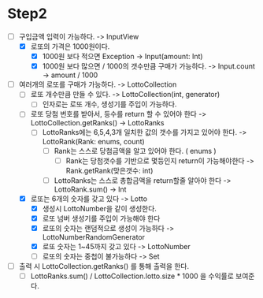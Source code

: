 # Step2
- [ ] 구입금액 입력이 가능하다. -> InputView
    - [X] 로또의 가격은 1000원이다.
        - [X] 1000원 보다 적으면 Exception -> Input(amount: Int)
        - [X] 1000원 보다 많으면 / 1000의 갯수만큼 구매가 가능하다. -> Input.count -> amount / 1000
    
- [ ] 여러개의 로또를 구매가 가능하다. -> LottoCollection
    - [ ] 로또 개수만큼 만들 수 있다. -> LottoCollection(int, generator)
        - [ ] 인자로는 로또 개수, 생성기를 주입이 가능하다.
    - [ ] 로또 당첨 번호를 받아서, 등수를 return 할 수 있어야 한다 -> LottoCollection.getRanks() -> LottoRanks
        - [ ] LottoRanks에는 6,5,4,3개 일치한 값의 갯수를 가지고 있어야 한다. -> LottoRank(Rank: enums, count)
            - [ ] Rank는 스스로 당첨금액을 알고 있어야 한다. ( enums ) 
                - [ ] Rank는 당첨갯수를 기반으로 몇등인지 return이 가능해야한다 -> Rank.getRank(맞은갯수: int)
            - [ ] LottoRanks는 스스로 총합금액을 return할줄 알아야 한다 -> LottoRank.sum() -> Int
      
    - [X] 로또는 6개의 숫자를 갖고 있다 -> Lotto
        - [X] 생성시 LottoNumber을 같이 생성한다.
        - [X] 로또 넘버 생성기를 주입이 가능해야 한다 
        - [X] 로또의 숫자는 랜덤적으로 생성이 가능하다 -> LottoNumberRandomGenerator
        - [X] 로또 숫자는 1~45까지 갖고 있다 -> LottoNumber
        - [ ] 로또의 숫자는 중첩이 불가능하다 -> Set
- [ ] 출력 시 LottoCollection.getRanks() 를 통해 출력을 한다.
    - [ ] LottoRanks.sum() / LottoCollection.lotto.size * 1000 을 수익률로 보여준다.